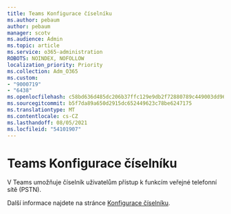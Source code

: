 ```yaml
---
title: Teams Konfigurace číselníku
ms.author: pebaum
author: pebaum
manager: scotv
ms.audience: Admin
ms.topic: article
ms.service: o365-administration
ROBOTS: NOINDEX, NOFOLLOW
localization_priority: Priority
ms.collection: Adm_O365
ms.custom:
- "9000719"
- "6438"
ms.openlocfilehash: c58bd636d485dc206b37ffc129e9db2f72880789c449003dd96db562c7a47542
ms.sourcegitcommit: b5f7da89a650d2915dc652449623c78be6247175
ms.translationtype: MT
ms.contentlocale: cs-CZ
ms.lasthandoff: 08/05/2021
ms.locfileid: "54101907"
---
```

# <a name="teams-dial-pad-configuration"></a>Teams Konfigurace číselníku

V Teams umožňuje číselník uživatelům přístup k funkcím veřejné telefonní sítě (PSTN).  

Další informace najdete na stránce [Konfigurace číselníku](https://docs.microsoft.com/microsoftteams/dial-pad-configuration).
